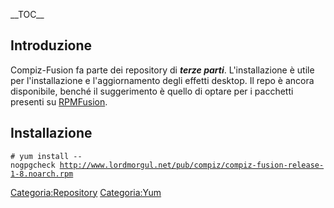 \_\_TOC\_\_

Introduzione
------------

Compiz-Fusion fa parte dei repository di ***terze parti***. L'installazione è utile per l'installazione e l'aggiornamento degli effetti desktop. Il repo è ancora disponibile, benché il suggerimento è quello di optare per i pacchetti presenti su [RPMFusion](RPMFusion "wikilink").

Installazione
-------------

`# yum install --nogpgcheck `[`http://www.lordmorgul.net/pub/compiz/compiz-fusion-release-1-8.noarch.rpm`](http://www.lordmorgul.net/pub/compiz/compiz-fusion-release-1-8.noarch.rpm)

<Categoria:Repository> <Categoria:Yum>

